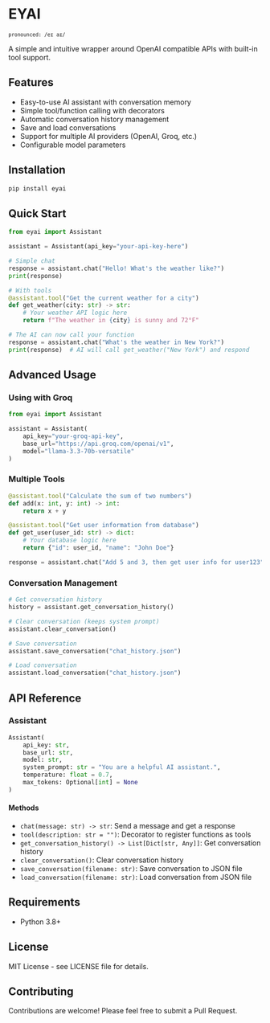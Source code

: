 # EYAI
<small><code>pronounced: /eɪ aɪ/</code></small>

A simple and intuitive wrapper around OpenAI compatible APIs with built-in tool support.

## Features

- Easy-to-use AI assistant with conversation memory
- Simple tool/function calling with decorators
- Automatic conversation history management
- Save and load conversations
- Support for multiple AI providers (OpenAI, Groq, etc.)
- Configurable model parameters

## Installation

```bash
pip install eyai
```

## Quick Start

```python
from eyai import Assistant

assistant = Assistant(api_key="your-api-key-here")

# Simple chat
response = assistant.chat("Hello! What's the weather like?")
print(response)

# With tools
@assistant.tool("Get the current weather for a city")
def get_weather(city: str) -> str:
    # Your weather API logic here
    return f"The weather in {city} is sunny and 72°F"

# The AI can now call your function
response = assistant.chat("What's the weather in New York?")
print(response)  # AI will call get_weather("New York") and respond
```

## Advanced Usage

### Using with Groq

```python
from eyai import Assistant

assistant = Assistant(
    api_key="your-groq-api-key",
    base_url="https://api.groq.com/openai/v1",
    model="llama-3.3-70b-versatile"
)
```

### Multiple Tools

```python
@assistant.tool("Calculate the sum of two numbers")
def add(x: int, y: int) -> int:
    return x + y

@assistant.tool("Get user information from database")
def get_user(user_id: str) -> dict:
    # Your database logic here
    return {"id": user_id, "name": "John Doe"}

response = assistant.chat("Add 5 and 3, then get user info for user123")
```

### Conversation Management

```python
# Get conversation history
history = assistant.get_conversation_history()

# Clear conversation (keeps system prompt)
assistant.clear_conversation()

# Save conversation
assistant.save_conversation("chat_history.json")

# Load conversation
assistant.load_conversation("chat_history.json")
```

## API Reference

### Assistant

```python
Assistant(
    api_key: str,
    base_url: str,
    model: str,
    system_prompt: str = "You are a helpful AI assistant.",
    temperature: float = 0.7,
    max_tokens: Optional[int] = None
)
```

#### Methods

- `chat(message: str) -> str`: Send a message and get a response
- `tool(description: str = "")`: Decorator to register functions as tools
- `get_conversation_history() -> List[Dict[str, Any]]`: Get conversation history
- `clear_conversation()`: Clear conversation history
- `save_conversation(filename: str)`: Save conversation to JSON file
- `load_conversation(filename: str)`: Load conversation from JSON file

## Requirements

- Python 3.8+

## License

MIT License - see LICENSE file for details.

## Contributing

Contributions are welcome! Please feel free to submit a Pull Request.
